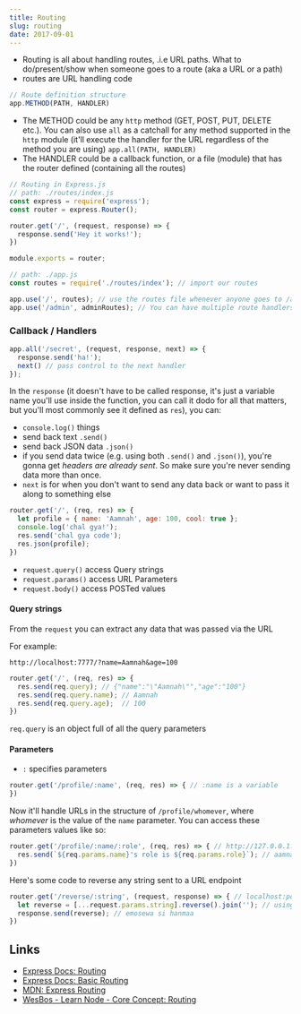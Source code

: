 ```yaml
---
title: Routing
slug: routing
date: 2017-09-01
---
```


- Routing is all about handling routes, .i.e URL paths. What to do/present/show when someone goes to a route (aka a URL or a path)
- routes are URL handling code

```javascript
// Route definition structure
app.METHOD(PATH, HANDLER)
```
- The METHOD could be any `http` method (GET, POST, PUT, DELETE etc.). You can also use `all` as a catchall for any method supported in the `http` module (it'll execute the handler for the URL regardless of the method you are using) `app.all(PATH, HANDLER)`
- The HANDLER could be a callback function, or a file (module) that has the router defined (containing all the routes)

```javascript
// Routing in Express.js
// path: ./routes/index.js
const express = require('express');
const router = express.Router();

router.get('/', (request, response) => {
  response.send('Hey it works!');
})

module.exports = router;
```

```javascript
// path: ./app.js
const routes = require('./routes/index'); // import our routes

app.use('/', routes); // use the routes file whenever anyone goes to /anything
app.use('/admin', adminRoutes); // You can have multiple route handlers
```

### Callback / Handlers

```javascript
app.all('/secret', (request, response, next) => {
  response.send('ha!');
  next() // pass control to the next handler
});
```

In the `response` (it doesn't have to be called response, it's just a variable name you'll use inside the function, you can call it dodo for all that matters, but you'll most commonly see it defined as `res`), you can:

- `console.log()` things
- send back text `.send()`
- send back JSON data `.json()`
- if you send data twice (e.g. using both `.send()` and `.json()`), you're gonna get _headers are already sent_. So make sure you're never sending data more than once.
- `next` is for when you don't want to send any data back or want to pass it along to something else

```javascript
router.get('/', (req, res) => {
  let profile = { name: 'Aamnah', age: 100, cool: true };
  console.log('chal gya!');
  res.send('chal gya code');
  res.json(profile);
})
```

- `request.query()` access Query strings
- `request.params()` access URL Parameters
- `request.body()` access POSTed values

#### Query strings
From the `request` you can extract any data that was passed via the URL

For example: 


```
http://localhost:7777/?name=Aamnah&age=100
```

```javascript
router.get('/', (req, res) => {
  res.send(req.query); // {"name":"\"Aamnah\"","age":"100"}
  res.send(req.query.name); // Aamnah
  res.send(req.query.age);  // 100
})
```

`req.query` is an object full of all the query parameters

#### Parameters

- `:` specifies parameters


```javascript
router.get('/profile/:name', (req, res) => { // :name is a variable
})
```

Now it'll handle URLs in the structure of `/profile/whomever`, where _whomever_ is the value of the `name` parameter. You can access these parameters values like so:


```javascript
router.get('/profile/:name/:role', (req, res) => { // http://127.0.0.1:7777/profile/aamnah/admin
  res.send(`${req.params.name}'s role is ${req.params.role}`); // aamnah's role is admin
})
```

Here's some code to reverse any string sent to a URL endpoint

```javascript
router.get('/reverse/:string', (request, response) => { // localhost:port/reverse/aamnah is awesome
  let reverse = [...request.params.string].reverse().join(''); // using ES6 spread syntax here
  response.send(reverse); // emosewa si hanmaa
})
```


Links
---
- [Express Docs: Routing](https://expressjs.com/en/guide/routing.html)
- [Express Docs: Basic Routing](https://expressjs.com/en/starter/basic-routing.html)
- [MDN: Express Routing](https://developer.mozilla.org/en-US/docs/Learn/Server-side/Express_Nodejs/routes)
- [WesBos - Learn Node - Core Concept: Routing](https://courses.wesbos.com/account/access/599dbf62efdeb84f7b531274/view/214159919)
